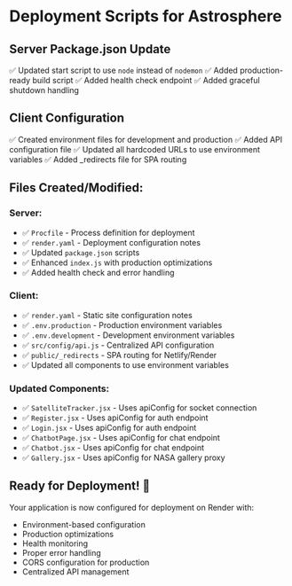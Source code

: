 # Deployment Scripts for Astrosphere

## Server Package.json Update
✅ Updated start script to use `node` instead of `nodemon`
✅ Added production-ready build script
✅ Added health check endpoint
✅ Added graceful shutdown handling

## Client Configuration
✅ Created environment files for development and production
✅ Added API configuration file
✅ Updated all hardcoded URLs to use environment variables
✅ Added _redirects file for SPA routing

## Files Created/Modified:

### Server:
- ✅ `Procfile` - Process definition for deployment
- ✅ `render.yaml` - Deployment configuration notes
- ✅ Updated `package.json` scripts
- ✅ Enhanced `index.js` with production optimizations
- ✅ Added health check and error handling

### Client:
- ✅ `render.yaml` - Static site configuration notes
- ✅ `.env.production` - Production environment variables
- ✅ `.env.development` - Development environment variables
- ✅ `src/config/api.js` - Centralized API configuration
- ✅ `public/_redirects` - SPA routing for Netlify/Render
- ✅ Updated all components to use environment variables

### Updated Components:
- ✅ `SatelliteTracker.jsx` - Uses apiConfig for socket connection
- ✅ `Register.jsx` - Uses apiConfig for auth endpoint
- ✅ `Login.jsx` - Uses apiConfig for auth endpoint  
- ✅ `ChatbotPage.jsx` - Uses apiConfig for chat endpoint
- ✅ `Chatbot.jsx` - Uses apiConfig for chat endpoint
- ✅ `Gallery.jsx` - Uses apiConfig for NASA gallery proxy

## Ready for Deployment! 🚀

Your application is now configured for deployment on Render with:
- Environment-based configuration
- Production optimizations
- Health monitoring
- Proper error handling
- CORS configuration for production
- Centralized API management
